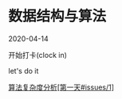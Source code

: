 # 数据结构与算法

2020-04-14

开始打卡(clock in)

let's do it

[算法复杂度分析[第一天#issues/1]](https://github.com/LIUeng/alogrithm-ci/issues/1)